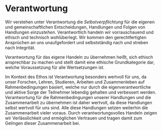 # Verantwortung
Wir verstehen unter Verantwortung die *Selbstverpflichtung* für die eigenen und gemeinschaftlichen Entscheidungen, Handlungen und Folgen von Handlungen *einzustehen*.
Verantwortlich handeln wir vorrauschauend und ethisch und technisch wohlüberlegt.
Wir kommen den gerechtfertigten Ansprüchen an uns unaufgefordert und selbstständig nach und streben nach Integrität.

Verantwortung für das eigene Handeln zu übernehmen heißt, sich ethisch ansprechbar zu machen und stellt damit eine  ethische Grundkategorie dar, welche Voraussetzung für alle Wertsetzungen ist.

Im Kontext des Ethos ist Verantwortung besonders wertvoll für uns, da unser Forschen, Lehren, Studieren, Arbeiten und Zusammenleben auf Rahmenbedingungen basiert, welche nur durch die eigenverantwortliche und aktive Sorge der Teilnehmer lebendig gehalten und verbessert werden.
Verantwortung für die Rahmenbedingungen unserer Handlungen und die Zusammenarbeit zu übernehmen ist daher wertvoll, da diese Handlungen selbst wertvoll für uns sind.
Alle diese Handlungen setzen weiterhin die Zusammenarbeit vieler voraus.
Durch verantwortungsvolles Handeln zeigen wir Verlässlichkeit und ermöglichen Vertrauen und tragen damit zum Gelingen dieser Zusammenarbeit bei.

